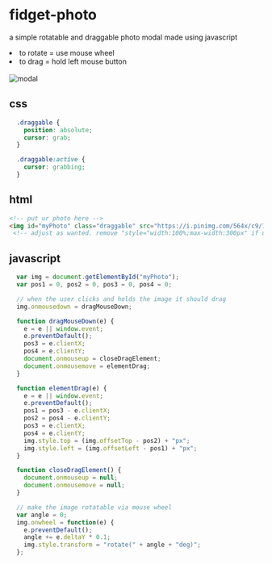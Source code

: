 # fidget-photo
a simple rotatable and draggable photo modal made using javascript
<br><li>to rotate = use mouse wheel
<br><li>to drag = hold left mouse button
<br><br>![modal](https://shinminase.neocities.org/photos/modal.gif)
## css
```css
  .draggable {
    position: absolute;
    cursor: grab;
  }

  .draggable:active {
    cursor: grabbing;
  }
```

## html
```html
<!-- put ur photo here -->
<img id="myPhoto" class="draggable" src="https://i.pinimg.com/564x/c9/1e/49/c91e4922fa4f69a623c9bf56d06f8783.jpg" alt="photo" style="width:100%;max-width:300px">
 <!-- adjust as wanted. remove "style="width:100%;max-width:300px" if u want original image resolution-->
```
## javascript 
```javascript
  var img = document.getElementById("myPhoto");
  var pos1 = 0, pos2 = 0, pos3 = 0, pos4 = 0;

  // when the user clicks and holds the image it should drag
  img.onmousedown = dragMouseDown;

  function dragMouseDown(e) {
    e = e || window.event;
    e.preventDefault();
    pos3 = e.clientX;
    pos4 = e.clientY;
    document.onmouseup = closeDragElement;
    document.onmousemove = elementDrag;
  }

  function elementDrag(e) {
    e = e || window.event;
    e.preventDefault();
    pos1 = pos3 - e.clientX;
    pos2 = pos4 - e.clientY;
    pos3 = e.clientX;
    pos4 = e.clientY;
    img.style.top = (img.offsetTop - pos2) + "px";
    img.style.left = (img.offsetLeft - pos1) + "px";
  }

  function closeDragElement() {
    document.onmouseup = null;
    document.onmousemove = null;
  }

  // make the image rotatable via mouse wheel
  var angle = 0;
  img.onwheel = function(e) {
    e.preventDefault();
    angle += e.deltaY * 0.1;
    img.style.transform = "rotate(" + angle + "deg)";
  };
```
